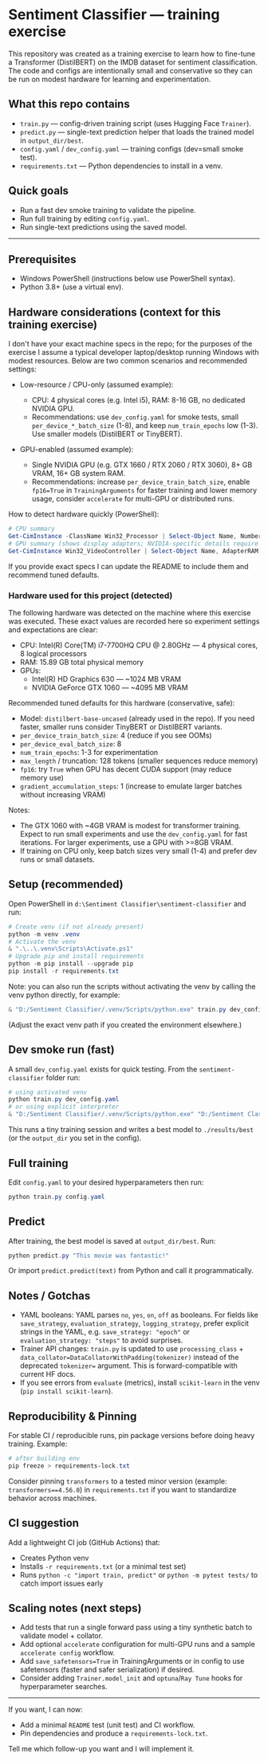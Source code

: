 # Sentiment Classifier — training exercise

This repository was created as a training exercise to learn how to fine-tune a Transformer (DistilBERT) on the IMDB dataset for sentiment classification. The code and configs are intentionally small and conservative so they can be run on modest hardware for learning and experimentation.

## What this repo contains
- `train.py` — config-driven training script (uses Hugging Face `Trainer`).
- `predict.py` — single-text prediction helper that loads the trained model in `output_dir/best`.
- `config.yaml` / `dev_config.yaml` — training configs (dev=small smoke test).
- `requirements.txt` — Python dependencies to install in a venv.

## Quick goals
- Run a fast dev smoke training to validate the pipeline.
- Run full training by editing `config.yaml`.
- Run single-text predictions using the saved model.

---

## Prerequisites
- Windows PowerShell (instructions below use PowerShell syntax).
- Python 3.8+ (use a virtual env).

## Hardware considerations (context for this training exercise)

I don't have your exact machine specs in the repo; for the purposes of the exercise I assume a typical developer laptop/desktop running Windows with modest resources. Below are two common scenarios and recommended settings:

- Low-resource / CPU-only (assumed example):
	- CPU: 4 physical cores (e.g. Intel i5), RAM: 8-16 GB, no dedicated NVIDIA GPU.
	- Recommendations: use `dev_config.yaml` for smoke tests, small `per_device_*_batch_size` (1-8), and keep `num_train_epochs` low (1-3). Use smaller models (DistilBERT or TinyBERT).

- GPU-enabled (assumed example):
	- Single NVIDIA GPU (e.g. GTX 1660 / RTX 2060 / RTX 3060), 8+ GB VRAM, 16+ GB system RAM.
	- Recommendations: increase `per_device_train_batch_size`, enable `fp16=True` in `TrainingArguments` for faster training and lower memory usage, consider `accelerate` for multi-GPU or distributed runs.

How to detect hardware quickly (PowerShell):

```powershell
# CPU summary
Get-CimInstance -ClassName Win32_Processor | Select-Object Name, NumberOfCores, NumberOfLogicalProcessors
# GPU summary (shows display adapters; NVIDIA-specific details require NVIDIA tooling)
Get-CimInstance Win32_VideoController | Select-Object Name, AdapterRAM
```

If you provide exact specs I can update the README to include them and recommend tuned defaults.

### Hardware used for this project (detected)

The following hardware was detected on the machine where this exercise was executed. These exact values are recorded here so experiment settings and expectations are clear:

- CPU: Intel(R) Core(TM) i7-7700HQ CPU @ 2.80GHz — 4 physical cores, 8 logical processors
- RAM: 15.89 GB total physical memory
- GPUs:
	- Intel(R) HD Graphics 630 — ~1024 MB VRAM
	- NVIDIA GeForce GTX 1060 — ~4095 MB VRAM

Recommended tuned defaults for this hardware (conservative, safe):

- Model: `distilbert-base-uncased` (already used in the repo). If you need faster, smaller runs consider TinyBERT or DistilBERT variants.
- `per_device_train_batch_size`: 4 (reduce if you see OOMs)
- `per_device_eval_batch_size`: 8
- `num_train_epochs`: 1-3 for experimentation
- `max_length` / truncation: 128 tokens (smaller sequences reduce memory)
- `fp16`: try `True` when GPU has decent CUDA support (may reduce memory use)
- `gradient_accumulation_steps`: 1 (increase to emulate larger batches without increasing VRAM)

Notes:
- The GTX 1060 with ~4GB VRAM is modest for transformer training. Expect to run small experiments and use the `dev_config.yaml` for fast iterations. For larger experiments, use a GPU with >=8GB VRAM.
- If training on CPU only, keep batch sizes very small (1-4) and prefer dev runs or small datasets.

## Setup (recommended)
Open PowerShell in `d:\Sentiment Classifier\sentiment-classifier` and run:

```powershell
# Create venv (if not already present)
python -m venv .venv
# Activate the venv
& ".\..\.venv\Scripts\Activate.ps1"
# Upgrade pip and install requirements
python -m pip install --upgrade pip
pip install -r requirements.txt
```

Note: you can also run the scripts without activating the venv by calling the venv python directly, for example:

```powershell
& "D:/Sentiment Classifier/.venv/Scripts/python.exe" train.py dev_config.yaml
```

(Adjust the exact venv path if you created the environment elsewhere.)

## Dev smoke run (fast)
A small `dev_config.yaml` exists for quick testing. From the `sentiment-classifier` folder run:

```powershell
# using activated venv
python train.py dev_config.yaml
# or using explicit interpreter
& "D:/Sentiment Classifier/.venv/Scripts/python.exe" "D:/Sentiment Classifier/sentiment-classifier/train.py" "D:/Sentiment Classifier/sentiment-classifier/dev_config.yaml"
```

This runs a tiny training session and writes a best model to `./results/best` (or the `output_dir` you set in the config).

## Full training
Edit `config.yaml` to your desired hyperparameters then run:

```powershell
python train.py config.yaml
```

## Predict
After training, the best model is saved at `output_dir/best`. Run:

```powershell
python predict.py "This movie was fantastic!"
```

Or import `predict.predict(text)` from Python and call it programmatically.

## Notes / Gotchas
- YAML booleans: YAML parses `no`, `yes`, `on`, `off` as booleans. For fields like `save_strategy`, `evaluation_strategy`, `logging_strategy`, prefer explicit strings in the YAML, e.g. `save_strategy: "epoch"` or `evaluation_strategy: "steps"` to avoid surprises.
- Trainer API changes: `train.py` is updated to use `processing_class` + `data_collator=DataCollatorWithPadding(tokenizer)` instead of the deprecated `tokenizer=` argument. This is forward-compatible with current HF docs.
- If you see errors from `evaluate` (metrics), install `scikit-learn` in the venv (`pip install scikit-learn`).

## Reproducibility & Pinning
For stable CI / reproducible runs, pin package versions before doing heavy training. Example:

```powershell
# after building env
pip freeze > requirements-lock.txt
```

Consider pinning `transformers` to a tested minor version (example: `transformers==4.56.0`) in `requirements.txt` if you want to standardize behavior across machines.

## CI suggestion
Add a lightweight CI job (GitHub Actions) that:
- Creates Python venv
- Installs `-r requirements.txt` (or a minimal test set)
- Runs `python -c "import train, predict"` or `python -m pytest tests/` to catch import issues early

## Scaling notes (next steps)
- Add tests that run a single forward pass using a tiny synthetic batch to validate model + collator.
- Add optional `accelerate` configuration for multi-GPU runs and a sample `accelerate config` workflow.
- Add `save_safetensors=True` in TrainingArguments or in config to use safetensors (faster and safer serialization) if desired.
- Consider adding `Trainer.model_init` and `optuna`/`Ray Tune` hooks for hyperparameter searches.

---

If you want, I can now:
- Add a minimal `README` test (unit test) and CI workflow.
- Pin dependencies and produce a `requirements-lock.txt`.

Tell me which follow-up you want and I will implement it.

